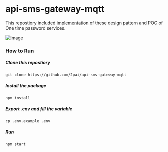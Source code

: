 # api-sms-gateway-mqtt

This repostiory included [implementation](https://github.com/2pai/ooceans) of these design pattern and POC of One time password services. 

![image](https://user-images.githubusercontent.com/22183588/86217031-18e8d280-bba9-11ea-9f45-df718a82fc40.png)


### How to Run 

##### Clone this repostiory

```
git clone https://github.com/2pai/api-sms-gateway-mqtt
```
##### Install the package
```
npm install 
```

##### Export .env and fill the variable
```
cp .env.example .env
```

##### Run
```
npm start 
```